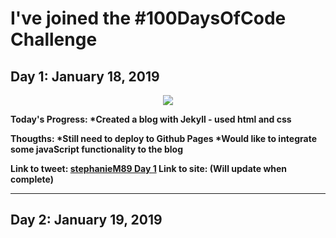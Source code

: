 <h1><strong>I've joined the #100DaysOfCode Challenge<strong></h1>

<h2 align=”center”>
Day 1: January 18, 2019
</h2>

<p align="center">
<img src="https://user-images.githubusercontent.com/31744964/51426154-5092d300-1bde-11e9-94d1-ce4145e4856a.JPG">
</p>

**Today's Progress:**
*Created a blog with Jekyll - used html and css

**Thougths:**
*Still need to deploy to Github Pages
*Would like to integrate some javaScript functionality to the blog

**Link to tweet:** [stephanieM89 Day 1](https://twitter.com/stephanie_code/status/1086380647260803074)
**Link to site:**  (Will update when complete)

<hr>

<h2 align=”center”>
Day 2: January 19, 2019
</h2>
